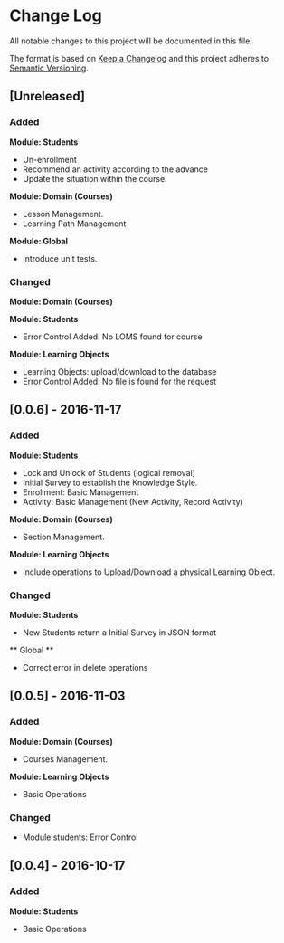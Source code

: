 # Change Log

All notable changes to this project will be documented in this file.

The format is based on [Keep a Changelog](http://keepachangelog.com/) 
and this project adheres to [Semantic Versioning](http://semver.org/).

## [Unreleased]
### Added

**Module: Students**
- Un-enrollment
- Recommend an activity according to the advance
- Update the situation within the course.

**Module: Domain (Courses)**
- Lesson Management.
- Learning Path Management

**Module: Global**
- Introduce unit tests.

### Changed

**Module: Domain (Courses)**

**Module: Students**
- Error Control Added: No LOMS found for course

**Module: Learning Objects**
- Learning Objects: upload/download to the database
- Error Control Added: No file is found for the request

## [0.0.6] - 2016-11-17

### Added
**Module: Students**
- Lock and Unlock of Students (logical removal)
- Initial Survey to establish the Knowledge Style.
- Enrollment: Basic Management 
- Activity: Basic Management (New Activity, Record Activity)

**Module: Domain (Courses)**
- Section Management.

**Module: Learning Objects**
- Include operations to Upload/Download a physical Learning Object.


### Changed
**Module: Students**
- New Students return a Initial Survey in JSON format


** Global **
- Correct error in delete operations


## [0.0.5] - 2016-11-03

### Added

**Module: Domain (Courses)**
- Courses Management.

**Module: Learning Objects**
- Basic Operations

### Changed
- Module students: Error Control 

## [0.0.4] - 2016-10-17
### Added
**Module: Students**
- Basic Operations

